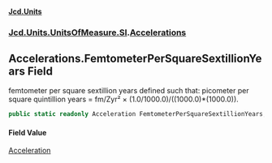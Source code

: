#### [Jcd.Units](index 'index')
### [Jcd.Units.UnitsOfMeasure.SI](Jcd.Units.UnitsOfMeasure.SI 'Jcd.Units.UnitsOfMeasure.SI').[Accelerations](Accelerations 'Jcd.Units.UnitsOfMeasure.SI.Accelerations')

## Accelerations.FemtometerPerSquareSextillionYears Field

femtometer per square sextillion years defined such that: picometer per square quintillion years = fm/Zyr² ×
(1.0/1000.0)/((1000.0)*(1000.0)).

```csharp
public static readonly Acceleration FemtometerPerSquareSextillionYears;
```

#### Field Value
[Acceleration](Acceleration 'Jcd.Units.UnitTypes.Acceleration')